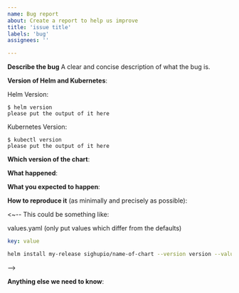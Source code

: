 ```yaml
---
name: Bug report
about: Create a report to help us improve
title: 'issue title'
labels: 'bug'
assignees: ''

---
```


<!-- Thanks for filing an issue!
Before hitting the button, please answer these questions.
It's helpful to search the existing GitHub issues first.
Likely, another user has already reported the issue you're facing, or it's a known issue that we're already aware o.

Fill in as much of the template below as you can.
The more information we have the better we can help you.

Be ready for follow-up questions, and please respond promptly.
If we can't reproduce a bug or think a feature already exists, we might close your issue.
If we're wrong, PLEASE feel free to reopen it and explain why.
-->

**Describe the bug**
A clear and concise description of what the bug is.

**Version of Helm and Kubernetes**:

Helm Version:

```console
$ helm version
please put the output of it here
```

Kubernetes Version:

```console
$ kubectl version
please put the output of it here
```


**Which version of the chart**:


**What happened**:


**What you expected to happen**:


**How to reproduce it** (as minimally and precisely as possible):

<~--
This could be something like:

values.yaml (only put values which differ from the defaults)

```yaml
key: value
```

```bash
helm install my-release sighupio/name-of-chart --version version --values values.yaml
```

-->


**Anything else we need to know**:
